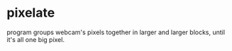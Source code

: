 # pixelate

program groups webcam's pixels together in larger and larger blocks, until it's all one big pixel. 
